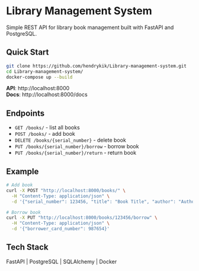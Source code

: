 # Library Management System

Simple REST API for library book management built with FastAPI and PostgreSQL.

## Quick Start

```bash
git clone https://github.com/hendrykik/Library-management-system.git
cd Library-management-system/
docker-compose up --build
```

**API**: http://localhost:8000  
**Docs**: http://localhost:8000/docs

## Endpoints

- `GET /books/` - list all books
- `POST /books/` - add book
- `DELETE /books/{serial_number}` - delete book  
- `PUT /books/{serial_number}/borrow` - borrow book
- `PUT /books/{serial_number}/return` - return book

## Example

```bash
# Add book
curl -X POST "http://localhost:8000/books/" \
  -H "Content-Type: application/json" \
  -d '{"serial_number": 123456, "title": "Book Title", "author": "Author Name"}'

# Borrow book
curl -X PUT "http://localhost:8000/books/123456/borrow" \
  -H "Content-Type: application/json" \
  -d '{"borrower_card_number": 987654}'
```

## Tech Stack

FastAPI | PostgreSQL | SQLAlchemy | Docker
